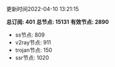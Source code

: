 更新时间2022-04-10 13:21:15

**总订阅: 401**
**总节点: 15131**
**有效节点: 2890**
- ss节点: 809
- v2ray节点: 911
- trojan节点: 150
- ssr节点: 1020
